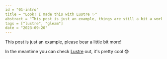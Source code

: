 ```yaml
---
id = "01-intro"
title = "Look! I made this with Lustre ✨"
abstract = "This post is just an example, things are still a bit a work in progress!"
tags = ["lustre", "gleam"]
date = "2023-09-20"
---
```


This post is just an example, please bear a little bit more!

In the meantime you can check [Lustre](https://pkg.hayleigh.dev/lustre/)
out, it's pretty cool 😎
